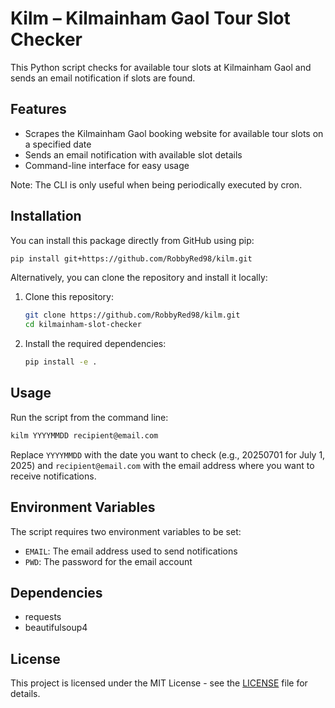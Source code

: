 # Kilm – Kilmainham Gaol Tour Slot Checker

This Python script checks for available tour slots at Kilmainham Gaol and sends an email notification if slots are found.

## Features

- Scrapes the Kilmainham Gaol booking website for available tour slots on a specified date
- Sends an email notification with available slot details
- Command-line interface for easy usage

Note: The CLI is only useful when being periodically executed by cron.

## Installation

You can install this package directly from GitHub using pip:

```bash
pip install git+https://github.com/RobbyRed98/kilm.git
```

Alternatively, you can clone the repository and install it locally:
1. Clone this repository:
   ```bash
   git clone https://github.com/RobbyRed98/kilm.git
   cd kilmainham-slot-checker
   ```

2. Install the required dependencies:
   ```bash
   pip install -e .
   ```

## Usage

Run the script from the command line:

```bash
kilm YYYYMMDD recipient@email.com
```

Replace `YYYYMMDD` with the date you want to check (e.g., 20250701 for July 1, 2025) and `recipient@email.com` with the email address where you want to receive notifications.

## Environment Variables

The script requires two environment variables to be set:

- `EMAIL`: The email address used to send notifications
- `PWD`: The password for the email account

## Dependencies

- requests
- beautifulsoup4

## License

This project is licensed under the MIT License - see the [LICENSE](LICENSE) file for details.
